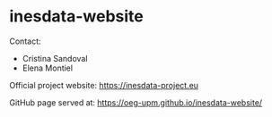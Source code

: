 # inesdata-website

Contact: 
* Cristina Sandoval
* Elena Montiel

Official project website: https://inesdata-project.eu

GitHub page served at: https://oeg-upm.github.io/inesdata-website/
